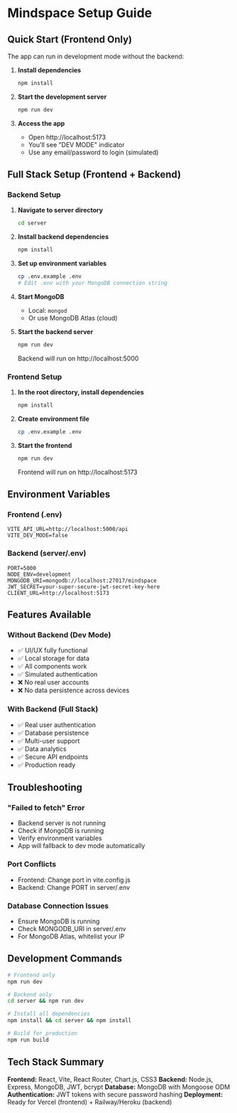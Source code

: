 # Mindspace Setup Guide

## Quick Start (Frontend Only)

The app can run in development mode without the backend:

1. **Install dependencies**
   ```bash
   npm install
   ```

2. **Start the development server**
   ```bash
   npm run dev
   ```

3. **Access the app**
   - Open http://localhost:5173
   - You'll see "DEV MODE" indicator
   - Use any email/password to login (simulated)

## Full Stack Setup (Frontend + Backend)

### Backend Setup

1. **Navigate to server directory**
   ```bash
   cd server
   ```

2. **Install backend dependencies**
   ```bash
   npm install
   ```

3. **Set up environment variables**
   ```bash
   cp .env.example .env
   # Edit .env with your MongoDB connection string
   ```

4. **Start MongoDB**
   - Local: `mongod`
   - Or use MongoDB Atlas (cloud)

5. **Start the backend server**
   ```bash
   npm run dev
   ```
   Backend will run on http://localhost:5000

### Frontend Setup

1. **In the root directory, install dependencies**
   ```bash
   npm install
   ```

2. **Create environment file**
   ```bash
   cp .env.example .env
   ```

3. **Start the frontend**
   ```bash
   npm run dev
   ```
   Frontend will run on http://localhost:5173

## Environment Variables

### Frontend (.env)
```env
VITE_API_URL=http://localhost:5000/api
VITE_DEV_MODE=false
```

### Backend (server/.env)
```env
PORT=5000
NODE_ENV=development
MONGODB_URI=mongodb://localhost:27017/mindspace
JWT_SECRET=your-super-secure-jwt-secret-key-here
CLIENT_URL=http://localhost:5173
```

## Features Available

### Without Backend (Dev Mode)
- ✅ UI/UX fully functional
- ✅ Local storage for data
- ✅ All components work
- ✅ Simulated authentication
- ❌ No real user accounts
- ❌ No data persistence across devices

### With Backend (Full Stack)
- ✅ Real user authentication
- ✅ Database persistence
- ✅ Multi-user support
- ✅ Data analytics
- ✅ Secure API endpoints
- ✅ Production ready

## Troubleshooting

### "Failed to fetch" Error
- Backend server is not running
- Check if MongoDB is running
- Verify environment variables
- App will fallback to dev mode automatically

### Port Conflicts
- Frontend: Change port in vite.config.js
- Backend: Change PORT in server/.env

### Database Connection Issues
- Ensure MongoDB is running
- Check MONGODB_URI in server/.env
- For MongoDB Atlas, whitelist your IP

## Development Commands

```bash
# Frontend only
npm run dev

# Backend only
cd server && npm run dev

# Install all dependencies
npm install && cd server && npm install

# Build for production
npm run build
```

## Tech Stack Summary

**Frontend:** React, Vite, React Router, Chart.js, CSS3
**Backend:** Node.js, Express, MongoDB, JWT, bcrypt
**Database:** MongoDB with Mongoose ODM
**Authentication:** JWT tokens with secure password hashing
**Deployment:** Ready for Vercel (frontend) + Railway/Heroku (backend)